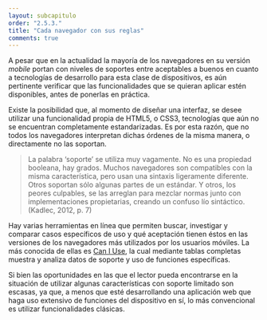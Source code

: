 ```yaml
---
layout: subcapitulo
order: "2.5.3."
title: "Cada navegador con sus reglas"
comments: true
---
```


A pesar que en la actualidad la mayoría de los navegadores en su versión _mobile_ portan con niveles de soportes entre aceptables a buenos en cuanto a tecnologías de desarrollo para esta clase de dispositivos, es aún pertinente verificar que las funcionalidades que se quieran aplicar estén disponibles, antes de ponerlas en práctica.

Existe la posibilidad que, al momento de diseñar una interfaz, se desee utilizar una funcionalidad propia de HTML5, o CSS3, tecnologías que aún no se encuentran completamente estandarizadas. Es por esta razón, que no todos los navegadores interpretan dichas órdenes de la misma manera, o directamente no las soportan.

> La palabra ‘soporte’ se utiliza muy vagamente. No es una propiedad booleana, hay grados. Muchos navegadores son compatibles con la misma característica, pero usan una sintaxis ligeramente diferente. Otros soportan sólo algunas partes de un estándar. Y otros, los peores culpables, se las arreglan para mezclar normas junto con implementaciones propietarias, creando un confuso lío sintáctico. (Kadlec, 2012, p. 7)

Hay varias herramientas en línea que permiten buscar, investigar y comparar casos específicos de uso y qué aceptación tienen éstos en las versiones de los navegadores más utilizados por los usuarios móviles. La más conocida de ellas es [Can I Use](http://caniuse.com), la cual mediante tablas completas muestra y analiza datos de soporte y uso de funciones específicas.

Si bien las oportunidades en las que el lector pueda encontrarse en la situación de utilizar algunas características con soporte limitado son escasas, ya que, a menos que esté desarrollando una aplicación web que haga uso extensivo de funciones del dispositivo en sí, lo más convencional es utilizar funcionalidades clásicas.
